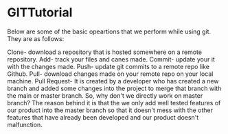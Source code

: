 # GITTutorial

Below are some of the basic opeartions that we perform while using git. They are as follows:

Clone-  download a repository that is hosted somewhere on a remote repository.
Add-    track your files and canes made.
Commit- update your it with the changes made.
Push-   update git commits to a remote repo like Github.
Pull-   download changes made on your remote repo on your local machine.
Pull Request- It is created by a developer who has created a new branch and added some changes into the project to merge that branch with the main or master branch. So, why don't we directly work on master branch? The reason behind it is that the we only add well tested features of our product into the master branch so that it doesn't mess with the other features that have already been developed and our product doesn't malfunction.

